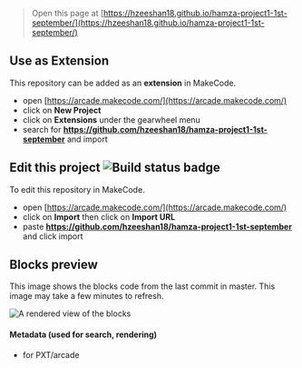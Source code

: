  


> Open this page at [https://hzeeshan18.github.io/hamza-project1-1st-september/](https://hzeeshan18.github.io/hamza-project1-1st-september/)

## Use as Extension

This repository can be added as an **extension** in MakeCode.

* open [https://arcade.makecode.com/](https://arcade.makecode.com/)
* click on **New Project**
* click on **Extensions** under the gearwheel menu
* search for **https://github.com/hzeeshan18/hamza-project1-1st-september** and import

## Edit this project ![Build status badge](https://github.com/hzeeshan18/hamza-project1-1st-september/workflows/MakeCode/badge.svg)

To edit this repository in MakeCode.

* open [https://arcade.makecode.com/](https://arcade.makecode.com/)
* click on **Import** then click on **Import URL**
* paste **https://github.com/hzeeshan18/hamza-project1-1st-september** and click import

## Blocks preview

This image shows the blocks code from the last commit in master.
This image may take a few minutes to refresh.

![A rendered view of the blocks](https://github.com/hzeeshan18/hamza-project1-1st-september/raw/master/.github/makecode/blocks.png)

#### Metadata (used for search, rendering)

* for PXT/arcade
<script src="https://makecode.com/gh-pages-embed.js"></script><script>makeCodeRender("{{ site.makecode.home_url }}", "{{ site.github.owner_name }}/{{ site.github.repository_name }}");</script>
